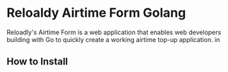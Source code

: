 # Reloaldy Airtime Form Golang



Reloadly's Airtime Form is a web application that enables web developers building with Go to quickly create a working airtime top-up application. in


## How to Install

